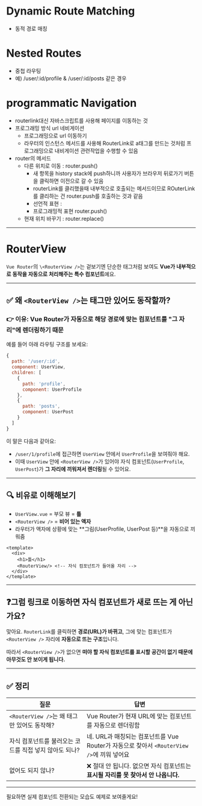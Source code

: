 # Dynamic Route Matching
- 동적 경로 매칭
# Nested Routes
- 중첩 라우팅
- 예) /user/:id/profile & /user/:id/posts 같은 경우 
# programmatic Navigation
- routerlink대신 자바스크립트를 사용해 페이지를 이동하는 것
- 프로그래밍 방식 url 네비게이션
  - 프로그래밍으로 url 이동하기
  - 라우터의 인스턴스 메서드를 사용해 RouterLink로 a태그를 만드는 것처럼 프로그래밍으로 내비게이션 관련작업을 수행할 수 있음
- router의 메서드
  - 다른 위치로 이동 : router.push()
    - 새 항목을 history stack에 push하니까 사용자가 브라우저 뒤로가기 버튼을 클릭하면 이전으로 갈 수 있음
    - routerLink를 클리했을때 내부적으로 호출되는 메서드이므로 ROuterLink를 클리하는 건 router.push를 호출하는 것과 같음
    - 선언적 표현 : <RouterLink :to="">
    - 프로그래밍적 표현 router.push()
  - 현재 위치 바꾸기 : router.replace()


---
# RouterView
 `Vue Router`의 `\<RouterView />`는 겉보기엔 단순한 태그처럼 보여도 **Vue가 내부적으로 동작을 자동으로 처리해주는 특수 컴포넌트**예요.

---

## ✅ 왜 `<RouterView />`는 태그만 있어도 동작할까?

### 👉 이유: Vue Router가 자동으로 해당 경로에 맞는 컴포넌트를 "그 자리"에 렌더링하기 때문

예를 들어 아래 라우팅 구조를 보세요:

```js
{
  path: '/user/:id',
  component: UserView,
  children: [
    {
      path: 'profile',
      component: UserProfile
    },
    {
      path: 'posts',
      component: UserPost
    }
  ]
}
```

이 말은 다음과 같아요:

* `/user/1/profile`에 접근하면 `UserView` 안에서 `UserProfile`을 보여줘야 해요.
* 이때 `UserView` 안에 `<RouterView />`가 있어야 자식 컴포넌트(`UserProfile`, `UserPost`)가 **그 자리에 끼워져서 렌더링**될 수 있어요.

---

## 🔍 비유로 이해해보기

* `UserView.vue` = 부모 뷰 = **틀**
* `<RouterView />` = **비어 있는 액자**
* 라우터가 액자에 상황에 맞는 \*\*그림(UserProfile, UserPost 등)\*\*을 자동으로 끼워줌

```vue
<template>
  <div>
    <h1>틀</h1>
    <RouterView/> <!-- 자식 컴포넌트가 들어올 자리 -->
  </div>
</template>
```

---

## ❓그럼 링크로 이동하면 자식 컴포넌트가 새로 뜨는 게 아닌가요?

맞아요. `RouterLink`를 클릭하면 **경로(URL)가 바뀌고**, 그에 맞는 컴포넌트가 `<RouterView />` 자리에 **자동으로 뜨는 구조**입니다.

따라서 `<RouterView />`가 없으면 **떠야 할 자식 컴포넌트를 표시할 공간이 없기 때문에 아무것도 안 보이게 됩니다.**

---

## ✅ 정리

| 질문                               | 답변                                                               |
| -------------------------------- | ---------------------------------------------------------------- |
| `<RouterView />`는 왜 태그만 있어도 동작해? | Vue Router가 현재 URL에 맞는 컴포넌트를 자동으로 렌더링함                           |
| 자식 컴포넌트를 불러오는 코드를 직접 넣지 않아도 되나?  | 네. URL과 매칭되는 컴포넌트를 Vue Router가 자동으로 찾아서 `<RouterView />`에 끼워 넣어요 |
| 없어도 되지 않나?                       | ❌ 절대 안 됩니다. 없으면 자식 컴포넌트는 **표시될 자리를 못 찾아서 안 나옵니다.**               |

---

필요하면 실제 컴포넌트 전환되는 모습도 예제로 보여줄게요!
